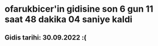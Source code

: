 # ofarukbicer'in gidisine son 6 gun 11 saat 48 dakika 04 saniye kaldi

## Gidis tarihi: 30.09.2022 :(